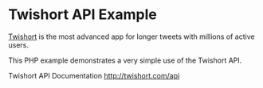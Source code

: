 # Twishort API Example

[Twishort](https://twishort.com) is the most advanced app for longer tweets with millions of active users.

This PHP example demonstrates a very simple use of the Twishort API.

Twishort API Documentation http://twishort.com/api
